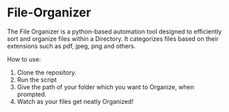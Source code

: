 # File-Organizer
The File Organizer is a python-based automation tool designed to efficiently sort and organize files within a Directory.
It categorizes files based on their extensions such as pdf, jpeg, png and others.

How to use:
1) Clone the repository.
2) Run the script
3) Give the path of your folder which you want to Organize, when prompted.
4) Watch as your files get neatly Organized!
